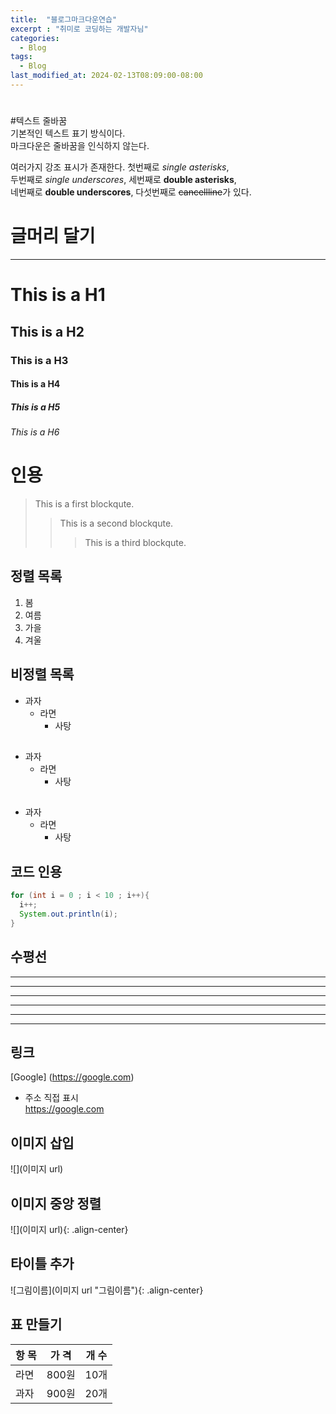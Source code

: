 ```yaml
---
title:  "블로그마크다운연습"
excerpt : "취미로 코딩하는 개발자님"
categories:
  - Blog
tags:
  - Blog
last_modified_at: 2024-02-13T08:09:00-08:00
---
```

#
#텍스트 줄바꿈  
기본적인 텍스트 표기 방식이다.  
마크다운은 줄바꿈을 인식하지 않는다.  
  
여러가지 강조 표시가 존재한다. 첫번째로 *single asterisks*,  
두번째로 _single underscores_, 세번째로 **double asterisks**,  
네번째로 __double underscores__, 다섯번째로 ~~cancellline~~가 있다.  
  
# 글머리 달기
---
# This is a H1
## This is a H2
### This is a H3
#### This is a H4
##### This is a H5
###### This is a H6

# 인용
> This is a first blockqute.
>> This is a second blockqute.
>>> This is a third blockqute.

## 정렬 목록
1. 봄
2. 여름
3. 가을
4. 겨울

## 비정렬 목록
* 과자
  * 라면
    * 사탕

## 
+ 과자
  + 라면
    + 사탕

##
- 과자
  - 라면
    - 사탕

## 코드 인용
```java
for (int i = 0 ; i < 10 ; i++){
  i++;
  System.out.println(i);
}
```
## 수평선

* * * 
***
*****
- - -
---
----------------------------------------
## 링크 
[Google] (https://google.com)

- 주소 직접 표시  
<https://google.com>

## 이미지 삽입
![](이미지 url)
## 이미지 중앙 정렬
![](이미지 url){: .align-center}
## 타이틀 추가
![그림이름](이미지 url "그림이름"){: .align-center}

## 표 만들기
|항 목|가 격|개 수|  
|:---|:---:|:---:|
|라면|800원|10개|  
|과자|900원|20개|  
